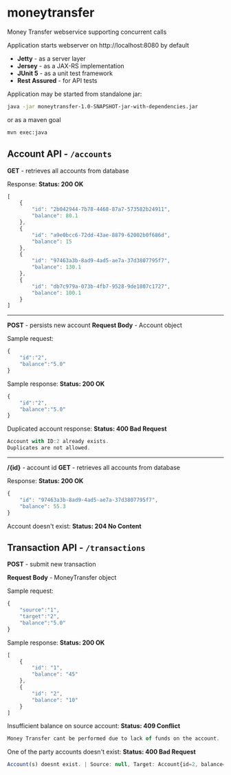 
# moneytransfer
Money Transfer webservice supporting concurrent calls

Application starts webserver on http://localhost:8080 by default

 - **Jetty** - as a server layer
 - **Jersey** - as a JAX-RS implementation
 - **JUnit 5** - as a unit test framework
 - **Rest Assured** - for API tests

Application may be started from standalone jar:
```sh
java -jar moneytransfer-1.0-SNAPSHOT-jar-with-dependencies.jar
```
or as a maven goal

```sh
mvn exec:java
```
## Account API - `/accounts`

**GET** - retrieves all accounts from database

Response:
**Status: 200 OK**
```javascript
[
    {
        "id": "2b042944-7b78-4468-87a7-573582b24911",
        "balance": 80.1
    },
    {
        "id": "a9e0bcc6-72dd-43ae-8879-62002b0f686d",
        "balance": 15
    },
    {
        "id": "97463a3b-8ad9-4ad5-ae7a-37d3807795f7",
        "balance": 130.1
    },
    {
        "id": "db7c979a-073b-4fb7-9528-9de1807c1727",
        "balance": 100.1
    }
]
```
---
**POST** - persists new account 
**Request Body** - Account object

Sample request:
```javascript
{
	"id":"2",
	"balance":"5.0"
}
```

Sample response:
**Status: 200 OK**
```javascript
{
	"id":"2",
	"balance":"5.0"
}
```
Duplicated account response:
**Status: 400 Bad Request**
```javascript
Account with ID:2 already exists. 
Duplicates are not allowed.
```
---
**/{id}** - account id
**GET** - retrieves all accounts from database

Response:
**Status: 200 OK**
```javascript
{
    "id": "97463a3b-8ad9-4ad5-ae7a-37d3807795f7",
    "balance": 55.3
}
```
Account doesn't exist:
**Status: 204 No Content**

## Transaction API - `/transactions`

**POST** - submit new transaction

**Request Body** - MoneyTransfer object

Sample request:
```javascript
{
	"source":"1",
	"target":"2",
	"balance":"5.0"
}
```

Sample response:
**Status: 200 OK**
```javascript
[
    {
        "id": "1",
        "balance": "45"
    },
    {
        "id": "2",
        "balance": "10"
    }
]
```

Insufficient balance on source account:
**Status: 409 Conflict**
```javascript
Money Transfer cant be performed due to lack of funds on the account.
```

One of the party accounts doesn't exist:
**Status: 400 Bad Request**
```javascript
Account(s) doesnt exist. | Source: null, Target: Account{id=2, balance=10}
```
